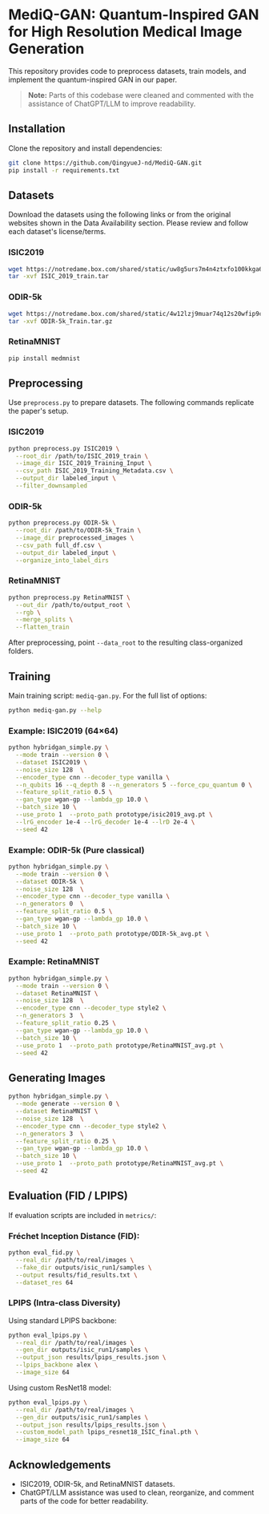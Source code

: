 # MediQ-GAN: Quantum-Inspired GAN for High Resolution Medical Image Generation

This repository provides code to preprocess datasets, train models, and implement the quantum-inspired GAN in our paper.

> **Note:** Parts of this codebase were cleaned and commented with the assistance of ChatGPT/LLM to improve readability.

## Installation

Clone the repository and install dependencies:

```bash
git clone https://github.com/QingyueJ-nd/MediQ-GAN.git
pip install -r requirements.txt
```

## Datasets

Download the datasets using the following links or from the original websites shown in the Data Availability section. 
Please review and follow each dataset's license/terms.

### ISIC2019

```bash
wget https://notredame.box.com/shared/static/uw8g5urs7m4n4ztxfo100kkga6arzi9k.tar -O ISIC_2019_train.tar
tar -xvf ISIC_2019_train.tar
```

### ODIR-5k

```bash
wget https://notredame.box.com/shared/static/4w12lzj9muar74q12s20wfip9c9hn616.gz -O ODIR-5k_Train.tar.gz
tar -xvf ODIR-5k_Train.tar.gz
```

### RetinaMNIST

```bash
pip install medmnist
```

## Preprocessing

Use `preprocess.py` to prepare datasets. The following commands replicate the paper's setup.

### ISIC2019

```bash
python preprocess.py ISIC2019 \
  --root_dir /path/to/ISIC_2019_train \
  --image_dir ISIC_2019_Training_Input \
  --csv_path ISIC_2019_Training_Metadata.csv \
  --output_dir labeled_input \
  --filter_downsampled
```

### ODIR-5k

```bash
python preprocess.py ODIR-5k \
  --root_dir /path/to/ODIR-5k_Train \
  --image_dir preprocessed_images \
  --csv_path full_df.csv \
  --output_dir labeled_input \
  --organize_into_label_dirs
```

### RetinaMNIST

```bash
python preprocess.py RetinaMNIST \
  --out_dir /path/to/output_root \
  --rgb \
  --merge_splits \
  --flatten_train
```

After preprocessing, point `--data_root` to the resulting class-organized folders.

## Training

Main training script: `mediq-gan.py`. For the full list of options:

```bash
python mediq-gan.py --help
```

### Example: ISIC2019 (64×64)

```bash
python hybridgan_simple.py \
  --mode train --version 0 \
  --dataset ISIC2019 \
  --noise_size 128  \
  --encoder_type cnn --decoder_type vanilla \
  --n_qubits 16 --q_depth 8 --n_generators 5 --force_cpu_quantum 0 \
  --feature_split_ratio 0.5 \
  --gan_type wgan-gp --lambda_gp 10.0 \
  --batch_size 10 \
  --use_proto 1  --proto_path prototype/isic2019_avg.pt \
  --lrG_encoder 1e-4 --lrG_decoder 1e-4 --lrD 2e-4 \
  --seed 42
```

### Example: ODIR-5k (Pure classical)

```bash
python hybridgan_simple.py \
  --mode train --version 0 \
  --dataset ODIR-5k \
  --noise_size 128  \
  --encoder_type cnn --decoder_type vanilla \
  --n_generators 0  \
  --feature_split_ratio 0.5 \
  --gan_type wgan-gp --lambda_gp 10.0 \
  --batch_size 10 \
  --use_proto 1  --proto_path prototype/ODIR-5k_avg.pt \
  --seed 42
```

### Example: RetinaMNIST

```bash
python hybridgan_simple.py \
  --mode train --version 0 \
  --dataset RetinaMNIST \
  --noise_size 128  \
  --encoder_type cnn --decoder_type style2 \
  --n_generators 3  \
  --feature_split_ratio 0.25 \
  --gan_type wgan-gp --lambda_gp 10.0 \
  --batch_size 10 \
  --use_proto 1  --proto_path prototype/RetinaMNIST_avg.pt \
  --seed 42
```

## Generating Images

```bash
python hybridgan_simple.py \
  --mode generate --version 0 \
  --dataset RetinaMNIST \
  --noise_size 128  \
  --encoder_type cnn --decoder_type style2 \
  --n_generators 3  \
  --feature_split_ratio 0.25 \
  --gan_type wgan-gp --lambda_gp 10.0 \
  --batch_size 10 \
  --use_proto 1  --proto_path prototype/RetinaMNIST_avg.pt \
  --seed 42
```

## Evaluation (FID / LPIPS)

If evaluation scripts are included in `metrics/`:

### Fréchet Inception Distance (FID):

```bash
python eval_fid.py \
  --real_dir /path/to/real/images \
  --fake_dir outputs/isic_run1/samples \
  --output results/fid_results.txt \
  --dataset_res 64
```

### LPIPS (Intra-class Diversity)

Using standard LPIPS backbone:
```bash
python eval_lpips.py \
  --real_dir /path/to/real/images \
  --gen_dir outputs/isic_run1/samples \
  --output_json results/lpips_results.json \
  --lpips_backbone alex \
  --image_size 64
```
Using custom ResNet18 model:
```bash
python eval_lpips.py \
  --real_dir /path/to/real/images \
  --gen_dir outputs/isic_run1/samples \
  --output_json results/lpips_results.json \
  --custom_model_path lpips_resnet18_ISIC_final.pth \
  --image_size 64
```


## Acknowledgements

* ISIC2019, ODIR-5k, and RetinaMNIST datasets.
* ChatGPT/LLM assistance was used to clean, reorganize, and comment parts of the code for better readability.
